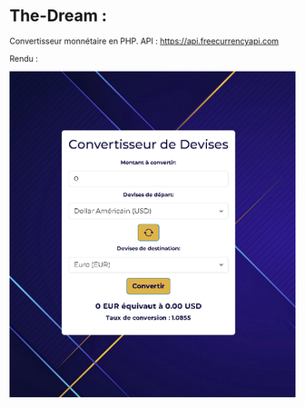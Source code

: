 # The-Dream :

Convertisseur monnétaire en PHP.
API : https://api.freecurrencyapi.com

Rendu :

![currency-converter](printscreen.png "rendu")